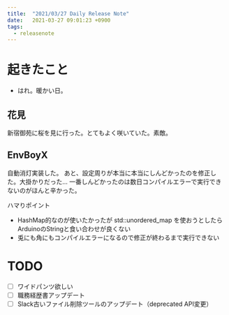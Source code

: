 ```yaml
---
title:  "2021/03/27 Daily Release Note"
date:   2021-03-27 09:01:23 +0900
tags:
  - releasenote
---
```

# 起きたこと

* はれ。暖かい日。

## 花見

新宿御苑に桜を見に行った。とてもよく咲いていた。素敵。

## EnvBoyX

自動消灯実装した。
あと、設定周りが本当に本当にしんどかったのを修正した。大掛かりだった…
一番しんどかったのは数日コンパイルエラーで実行できないのがほんと辛かった。

ハマりポイント

* HashMap的なのが使いたかったが std::unordered_map を使おうとしたらArduinoのStringと食い合わせが良くない
* 兎にも角にもコンパイルエラーになるので修正が終わるまで実行できない

# TODO 

- [ ] ワイドパンツ欲しい
- [ ] 職務経歴書アップデート
- [ ] Slack古いファイル削除ツールのアップデート（deprecated API変更）